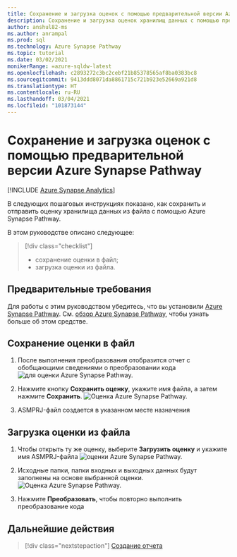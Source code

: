 ```yaml
---
title: Сохранение и загрузка оценок с помощью предварительной версии Azure Synapse Pathway
description: Сохранение и загрузка оценок хранилищ данных с помощью предварительной версии Azure Synapse Pathway
author: anshul82-ms
ms.author: anrampal
ms.prod: sql
ms.technology: Azure Synapse Pathway
ms.topic: tutorial
ms.date: 03/02/2021
monikerRange: =azure-sqldw-latest
ms.openlocfilehash: c2893272c3bc2cebf21b85378565af8ba0383bc8
ms.sourcegitcommit: 9413ddd8071da8861715c721b923e52669a921d8
ms.translationtype: HT
ms.contentlocale: ru-RU
ms.lasthandoff: 03/04/2021
ms.locfileid: "101873144"
---
```

# <a name="save-and-load-assessments-with-azure-synapse-pathway-preview"></a>Сохранение и загрузка оценок с помощью предварительной версии Azure Synapse Pathway
[!INCLUDE [Azure Synapse Analytics](../../includes/applies-to-version/asa.md)]

В следующих пошаговых инструкциях показано, как сохранить и отправить оценку хранилища данных из файла с помощью Azure Synapse Pathway.

В этом руководстве описано следующее:

> [!div class="checklist"]
> * сохранение оценки в файл;
> * загрузка оценки из файла.

## <a name="prerequisites"></a>Предварительные требования

Для работы с этим руководством убедитесь, что вы установили [Azure Synapse Pathway](synapse-pathway-download.md). См. [обзор Azure Synapse Pathway](azure-synapse-pathway-overview.md), чтобы узнать больше об этом средстве.

## <a name="saving-an-assessment-to-a-file"></a>Сохранение оценки в файл
 
1. После выполнения преобразования отобразится отчет с обобщающими сведениями о преобразовании кода ![для оценки Azure Synapse Pathway.](./media/save-load-assessment/report-overview.png)
3. Нажмите кнопку **Сохранить оценку**, укажите имя файла, а затем нажмите **Сохранить**.
![Оценка Azure Synapse Pathway.](./media/save-load-assessment/save-assessment.png)

4. ASMPRJ-файл создается в указанном месте назначения

## <a name="loading-an-assessment-from-a-file"></a>Загрузка оценки из файла

1. Чтобы открыть ту же оценку, выберите **Загрузить оценку** и укажите имя ASMPRJ-файла ![оценки Azure Synapse Pathway.](./media/save-load-assessment/browse-location.png)

1. Исходные папки, папки входных и выходных данных будут заполнены на основе выбранной оценки.
![Оценка Azure Synapse Pathway.](./media/save-load-assessment/load-assessment.png)
1. Нажмите **Преобразовать**, чтобы повторно выполнить преобразование кода

## <a name="next-steps"></a>Дальнейшие действия

> [!div class="nextstepaction"]
> [Создание отчета](report-generation.md)
